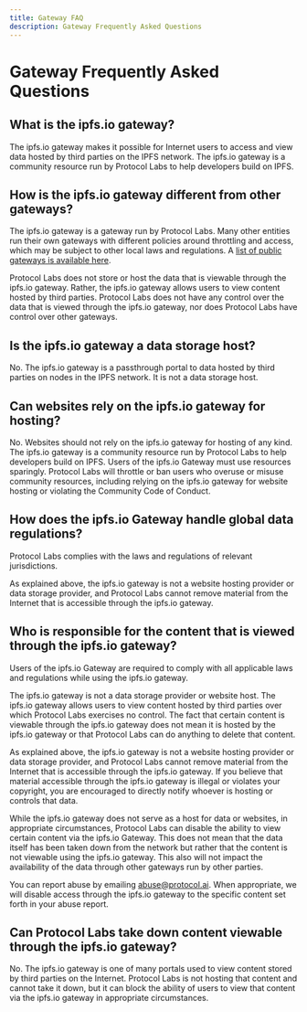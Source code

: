 ```yaml
---
title: Gateway FAQ
description: Gateway Frequently Asked Questions
---
```


# Gateway Frequently Asked Questions

## What is the ipfs.io gateway?

The ipfs.io gateway makes it possible for Internet users to access and view data hosted by third parties on the IPFS network. The ipfs.io gateway is a community resource run by Protocol Labs to help developers build on IPFS. 

## How is the ipfs.io gateway different from other gateways?

The ipfs.io gateway is a gateway run by Protocol Labs. Many other entities run their own gateways with different policies around throttling and access, which may be subject to other local laws and regulations. A [list of public gateways is available here](https://ipfs.github.io/public-gateway-checker/).

Protocol Labs does not store or host the data that is viewable through the ipfs.io gateway. Rather, the ipfs.io gateway allows users to view content hosted by third parties. Protocol Labs does not have any control over the data that is viewed through the ipfs.io gateway, nor does Protocol Labs have control over other gateways. 

## Is the ipfs.io gateway a data storage host?

No. The ipfs.io gateway is a passthrough portal to data hosted by third parties on nodes in the IPFS network. It is not a data storage host. 

## Can websites rely on the ipfs.io gateway for hosting?

No. Websites should not rely on the ipfs.io gateway for hosting of any kind. The ipfs.io gateway is a community resource run by Protocol Labs to help developers build on IPFS. Users of the ipfs.io Gateway must use resources sparingly. Protocol Labs will throttle or ban users who overuse or misuse community resources, including relying on the ipfs.io gateway for website hosting or violating the Community Code of Conduct. 

## How does the ipfs.io Gateway handle global data regulations?

Protocol Labs complies with the laws and regulations of relevant jurisdictions. 

As explained above, the ipfs.io gateway is not a website hosting provider or data storage provider, and Protocol Labs cannot remove material from the Internet that is accessible through the ipfs.io gateway.

## Who is responsible for the content that is viewed through the ipfs.io gateway?

Users of the ipfs.io Gateway are required to comply with all applicable laws and regulations while using the ipfs.io gateway. 

The ipfs.io gateway is not a data storage provider or website host. The ipfs.io gateway allows users to view content hosted by third parties over which Protocol Labs exercises no control. The fact that certain content is viewable through the ipfs.io gateway does not mean it is hosted by the ipfs.io gateway or that Protocol Labs can do anything to delete that content. 

As explained above, the ipfs.io gateway is not a website hosting provider or data storage provider, and Protocol Labs cannot remove material from the Internet that is accessible through the ipfs.io gateway. If you believe that material accessible through the ipfs.io gateway is illegal or violates your copyright, you are encouraged to directly notify whoever is hosting or controls that data. 

While the ipfs.io gateway does not serve as a host for data or websites, in appropriate circumstances, Protocol Labs can disable the ability to view certain content via the ipfs.io  Gateway. This does not mean that the data itself has been taken down from the network but rather that the content is not viewable using the ipfs.io gateway. This also will not impact the availability of the data through other gateways run by other parties.

You can report abuse by emailing abuse@protocol.ai. When appropriate, we will disable access through the ipfs.io gateway to the specific content set forth in your abuse report.  

## Can Protocol Labs take down content viewable through the ipfs.io gateway?

No. The ipfs.io gateway is one of many portals used to view content stored by third parties on the Internet. Protocol Labs is not hosting that content and cannot take it down, but it can block the ability of users to view that content via the ipfs.io gateway in appropriate circumstances. 
